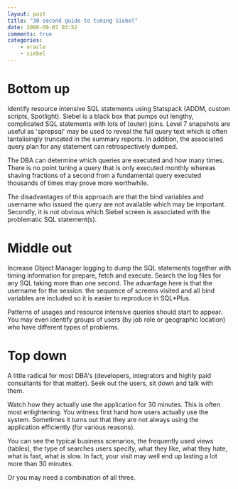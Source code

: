 ```yaml
---
layout: post
title: "30 second guide to tuning Siebel"
date: 2006-09-07 03:52
comments: true
categories:
    - oracle
    - siebel
---
```

<h1>Bottom up</h1>
Identify resource intensive SQL statements using Statspack (ADDM, custom scripts, Spotlight).  Siebel is a black box that pumps out lengthy, complicated SQL statements with lots of (outer) joins. Level 7 snapshots are useful as 'sprepsql' may be used to reveal the full query text which is often tantalisingly truncated in the summary reports. In addition, the associated query plan for any statement can retrospectively dumped.

The DBA can determine which queries are executed and how many times. There is no point tuning a query that is only executed monthly whereas shaving fractions of a second from a fundamental query executed thousands of times may prove more worthwhile.

The disadvantages of this approach are that the bind variables and username who issued the query are not available which may be important. Secondly, it is not obvious which Siebel screen is associated with the problematic SQL statement(s).

<h1>Middle out</h1>

Increase Object Manager logging to dump the SQL statements together with timing information for prepare, fetch and execute. Search the log files for any SQL taking more than one second. The advantage here is that the username for the session. the sequence of screens visited and all bind variables are included so it is easier to reproduce in SQL*Plus.

Patterns of usages and resource intensive queries should start to appear. You may even identify groups of users (by job role or geographic location) who have different types of problems.

<h1>Top down</h1>

A little radical for most DBA's (developers, integrators and highly paid consultants for that matter). Seek out the users, sit down and talk with them.

Watch how they actually use the application for 30 minutes. This is often most enlightening. You witness first hand how users actually use the system. Sometimes it turns out that they are not always using the application efficiently (for various reasons).

You can see the typical business scenarios, the frequently used views (tables), the type of searches users specify, what they like, what they hate, what is fast, what is slow. In fact, your visit may well end up lasting a lot more than 30 minutes.

Or you may need a combination of all three.
